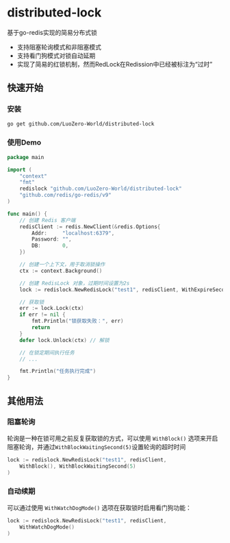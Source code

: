 # distributed-lock
基于go-redis实现的简易分布式锁
- 支持阻塞轮询模式和非阻塞模式
- 支持看门狗模式对锁自动延期
- 实现了简易的红锁机制，然而RedLock在Redission中已经被标注为“过时”

## 快速开始

### 安装
```bash
go get github.com/LuoZero-World/distributed-lock
```

### 使用Demo
```go
package main

import (
	"context"
	"fmt"
	redislock "github.com/LuoZero-World/distributed-lock"
	"github.com/redis/go-redis/v9"
)

func main() {
    // 创建 Redis 客户端
    redisClient := redis.NewClient(&redis.Options{
        Addr:     "localhost:6379",
        Password: "",
        DB:       0,
    })

    // 创建一个上下文，用于取消锁操作
    ctx := context.Background()

    // 创建 RedisLock 对象，过期时间设置为2s
    lock := redislock.NewRedisLock("test1", redisClient, WithExpireSeconds(2))

    // 获取锁
    err := lock.Lock(ctx)
    if err != nil {
        fmt.Println("锁获取失败：", err)
        return
    }
    defer lock.Unlock(ctx) // 解锁

    // 在锁定期间执行任务
    // ...

    fmt.Println("任务执行完成")
}
```

## 其他用法

### 阻塞轮询
轮询是一种在锁可用之前反复获取锁的方式，可以使用 `WithBlock()` 选项来开启阻塞轮询，并通过`WithBlockWaitingSecond(5)`设置轮询的超时时间
```go
lock := redislock.NewRedisLock("test1", redisClient,
	WithBlock(), WithBlockWaitingSecond(5)
)
```

### 自动续期
可以通过使用 `WithWatchDogMode()` 选项在获取锁时启用看门狗功能：
```go
lock := redislock.NewRedisLock("test1", redisClient,
	WithWatchDogMode()
)
```
